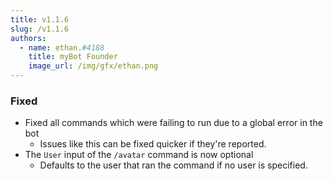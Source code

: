 ```yaml
---
title: v1.1.6
slug: /v1.1.6
authors:
  - name: ethan.#4188
    title: myBot Founder
    image_url: /img/gfx/ethan.png
---
```


### Fixed

- Fixed all commands which were failing to run due to a global error in the bot
  - Issues like this can be fixed quicker if they're reported.
- The `User` input of the `/avatar` command is now optional
  - Defaults to the user that ran the command if no user is specified.